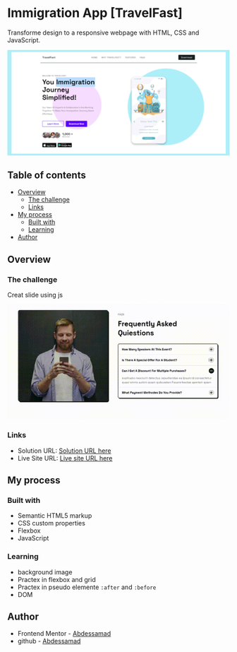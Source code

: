 # Immigration App [TravelFast] 

Transforme design to a responsive webpage with HTML, CSS and JavaScript.

![](./assets/main-page.png)

## Table of contents

- [Overview](#overview)
  - [The challenge](#the-challenge)
  - [Links](#links)
- [My process](#my-process)
  - [Built with](#built-with)
  - [Learning](#learning)
- [Author](#author)


## Overview

### The challenge

Creat slide using js

![](./assets/travelfastq.gif)

### Links

- Solution URL: [Solution URL here](https://github.com/styrexx/travelFast-app)
- Live Site URL: [Live site URL here](https://styrexx.github.io/travelFast-app)

## My process

### Built with

- Semantic HTML5 markup
- CSS custom properties
- Flexbox
- JavaScript

### Learning

- background image
- Practex in flexbox and grid
- Practex in pseudo elemente `:after` and `:before`
- DOM

## Author

- Frontend Mentor - [Abdessamad](https://www.frontendmentor.io/profile/kop-left)
- github - [Abdessamad](https://www.github.com/styrexx)
